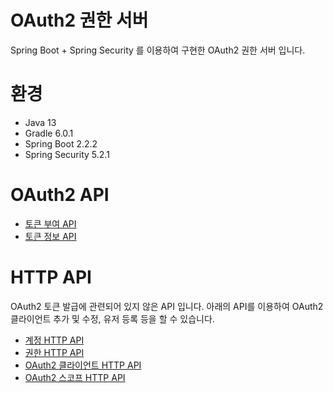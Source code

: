 # OAuth2 권한 서버
Spring Boot + Spring Security 를 이용하여 구현한 OAuth2 권한 서버 입니다. 

# 환경
- Java 13
- Gradle 6.0.1
- Spring Boot 2.2.2
- Spring Security 5.2.1

# OAuth2 API
- [토큰 부여 API](#./OAUTH-AUTHORIZATION-API.md)
- [토큰 정보 API](#./OAUTH-TOKEN-INFO-API.md)

# HTTP API
OAuth2 토큰 발급에 관련되어 있지 않은 API 입니다. 아래의 API를 이용하여 OAuth2 클라이언트 추가 및 수정, 유저 등록 등을 할 수 있습니다.
- [계정 HTTP API](#./ACCOUNT-API.md)
- [권한 HTTP API](#./AUTHORITY-API.md)
- [OAuth2 클라이언트 HTTP API](#./OAUTH-CLIENT-API.md)
- [OAuth2 스코프 HTTP API](#./OAUTH-SCOPE-API.md)